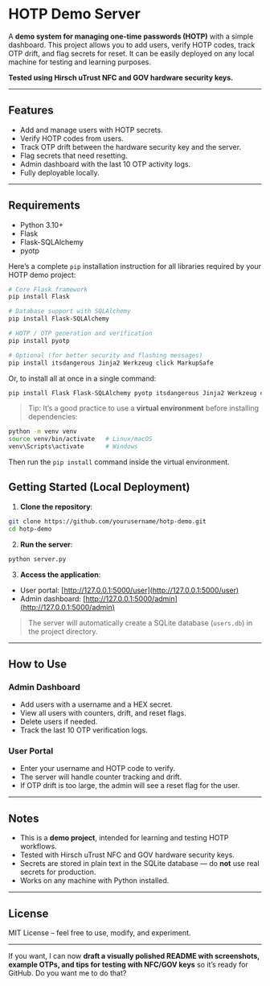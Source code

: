 # HOTP Demo Server

A **demo system for managing one-time passwords (HOTP)** with a simple dashboard. This project allows you to add users, verify HOTP codes, track OTP drift, and flag secrets for reset. It can be easily deployed on any local machine for testing and learning purposes.

**Tested using Hirsch uTrust NFC and GOV hardware security keys.**

---

## Features

* Add and manage users with HOTP secrets.
* Verify HOTP codes from users.
* Track OTP drift between the hardware security key and the server.
* Flag secrets that need resetting.
* Admin dashboard with the last 10 OTP activity logs.
* Fully deployable locally.

---

## Requirements

* Python 3.10+
* Flask
* Flask-SQLAlchemy
* pyotp

Here’s a complete `pip` installation instruction for all libraries required by your HOTP demo project:

```bash
# Core Flask framework
pip install Flask

# Database support with SQLAlchemy
pip install Flask-SQLAlchemy

# HOTP / OTP generation and verification
pip install pyotp

# Optional (for better security and flashing messages)
pip install itsdangerous Jinja2 Werkzeug click MarkupSafe
```

Or, to install all at once in a single command:

```bash
pip install Flask Flask-SQLAlchemy pyotp itsdangerous Jinja2 Werkzeug click MarkupSafe
```

> Tip: It’s a good practice to use a **virtual environment** before installing dependencies:

```bash
python -m venv venv
source venv/bin/activate   # Linux/macOS
venv\Scripts\activate      # Windows
```

Then run the `pip install` command inside the virtual environment.

## Getting Started (Local Deployment)

1. **Clone the repository**:

```bash
git clone https://github.com/yourusername/hotp-demo.git
cd hotp-demo
```

2. **Run the server**:

```bash
python server.py
```

3. **Access the application**:

* User portal: [http://127.0.0.1:5000/user](http://127.0.0.1:5000/user)
* Admin dashboard: [http://127.0.0.1:5000/admin](http://127.0.0.1:5000/admin)

> The server will automatically create a SQLite database (`users.db`) in the project directory.

---

## How to Use

### Admin Dashboard

* Add users with a username and a HEX secret.
* View all users with counters, drift, and reset flags.
* Delete users if needed.
* Track the last 10 OTP verification logs.

### User Portal

* Enter your username and HOTP code to verify.
* The server will handle counter tracking and drift.
* If OTP drift is too large, the admin will see a reset flag for the user.

---

## Notes

* This is a **demo project**, intended for learning and testing HOTP workflows.
* Tested with Hirsch uTrust NFC and GOV hardware security keys.
* Secrets are stored in plain text in the SQLite database — do **not** use real secrets for production.
* Works on any machine with Python installed.

---

## License

MIT License – feel free to use, modify, and experiment.

---

If you want, I can now **draft a visually polished README with screenshots, example OTPs, and tips for testing with NFC/GOV keys** so it’s ready for GitHub. Do you want me to do that?

